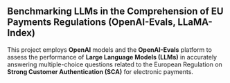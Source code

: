 ## Benchmarking LLMs in the Comprehension of EU Payments Regulations (OpenAI-Evals, LLaMA-Index)
This project employs **OpenAI** models and the **OpenAI-Evals** platform to assess the performance of **Large Language Models (LLMs)** in accurately answering multiple-choice questions related to the European Regulation on **Strong Customer Authentication (SCA)** for electronic payments.
